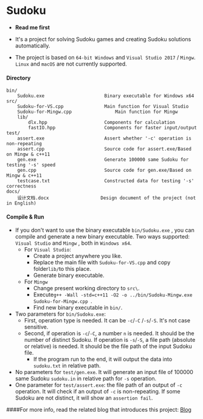 # Sudoku

* **Read me first**


* It's a project for solving Sudoku games and creating Sudoku solutions automatically.
* The project is based on `64-bit Windows` and `Visual Studio 2017` / `Mingw`. `Linux` and `macOS` are not currently supported.

#### Directory

```
bin/
	Sudoku.exe 						Binary executable for Windows x64
src/
	Sudoku-for-VS.cpp				Main function for Visual Studio
	Sudoku-for-Mingw.cpp				Main function for Mingw
	lib/
		dlx.hpp						Components for calculation
		fastIO.hpp					Components for faster input/output
test/
	assert.exe						Assert whether '-c' operation is non-repeating
	assert.cpp						Source code for assert.exe/Based on Mingw & c++11
	gen.exe							Generate 100000 same Sudoku for testing '-s' speed
	gen.cpp							Source code for gen.exe/Based on Mingw & c++11
	testcase.txt					Constructed data for testing '-s' correctness
docs/
	设计文档.docx					Design document of the project (not in English)
```

#### Compile & Run

* If you don't want to use the binary executable `bin/Sudoku.exe` , you can compile and generate a new  binary executable. Two ways supported: `Visual Studio` and `Mingw` , both in `Windows x64`.
  * For `Visual Studio`:
    * Create a project anywhere you like.
    * Replace the main file with `Sudoku-for-VS.cpp` and copy folder`lib/`to this place.
    * Generate binary executable.
  * For `Mingw`
    * Change present working directory to `src\`.
    * Execute`g++ -Wall -std=c++11 -O2 -o ../bin/Sudoku-Mingw.exe Sudoku-for-Mingw.cpp `.
    * Find new binary executable in `bin/`.
* Two parameters for `bin/Sudoku.exe`: 
  * First, operation type is needed. It can be `-c`/`-C` /`-s`/`-S`. It's not case sensitive.
  * Second, if operation is `-c`/`-C`, a number `n` is needed. It should be the number of distinct Sudoku. If operation is `-s`/`-S`, a file path (absolute or relative) is needed.  It should be the file path of the input Sudoku file.
    * If the program run to the end, it will output the data into `sudoku.txt` in relative path.
* No parameters for `test/gen.exe`. It will generate an input file of 100000 same Sudoku `sudoku.in` in relative path for `-s` operation.
* One parameter for `test/assert.exe`: the file path of an output of `-c` operation. It will check if an output of `-c` is non-repeating. If some Sudoku are not distinct, it will show an `assertion fail`.


####For more info, read the related blog that introduces this project:  [Blog](https://www.cnblogs.com/zhber/p/10016909.html)

